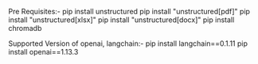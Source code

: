 Pre Requisites:-
pip install unstructured
pip install "unstructured[pdf]"
pip install "unstructured[xlsx]"
pip install "unstructured[docx]"
pip install chromadb

Supported Version of openai, langchain:-
pip install langchain==0.1.11
pip install openai==1.13.3